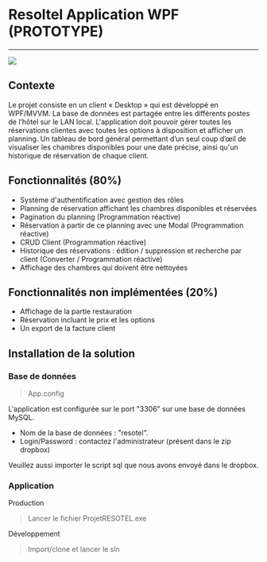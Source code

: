 # Resoltel Application WPF (PROTOTYPE)
-------------------------------------

![](https://img.shields.io/badge/RESOTEL-Build-green)

## Contexte

Le projet consiste en un client « Desktop » qui est développé en WPF/MVVM. La base de données est partagée entre les différents postes de l’hôtel sur le LAN local. 
L'application doit pouvoir gérer toutes les réservations clientes avec toutes les options à disposition et afficher un planning. Un tableau de bord général permettant d’un seul coup d’œil de visualiser les chambres disponibles pour une date précise, ainsi qu'un historique de réservation de chaque client. 

## Fonctionnalités (80%)

- Système d'authentification avec gestion des rôles
- Planning de réservation affichant les chambres disponibles et réservées 
- Pagination du planning (Programmation réactive)
- Réservation à partir de ce planning avec une Modal (Programmation réactive)
- CRUD Client (Programmation réactive)
- Historique des réservations : édition / suppression et recherche par client (Converter / Programmation réactive)
- Affichage des chambres qui doivent être nettoyées

## Fonctionnalités non implémentées (20%)

- Affichage de la partie restauration
- Réservation incluant le prix et les options
- Un export de la facture client

## Installation de la solution

### Base de données

> App.config

L'application est configurée sur le port "3306" sur une base de données MySQL.

- Nom de la base de données : "resotel".
- Login/Password : contactez l'administrateur (présent dans le zip dropbox)

Veuillez aussi importer le script sql que nous avons envoyé dans le dropbox.


### Application

Production
> Lancer le fichier ProjetRESOTEL.exe

Développement
> Import/clone et lancer le sln


